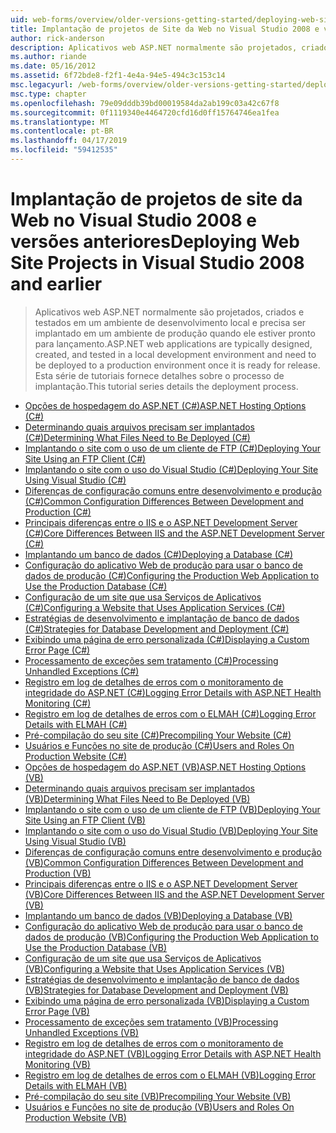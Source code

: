 ```yaml
---
uid: web-forms/overview/older-versions-getting-started/deploying-web-site-projects/index
title: Implantação de projetos de Site da Web no Visual Studio 2008 e versões anteriores | Microsoft Docs
author: rick-anderson
description: Aplicativos web ASP.NET normalmente são projetados, criados e testado em um ambiente de desenvolvimento local e precisam ser implantados em um ambiente de produção e s...
ms.author: riande
ms.date: 05/16/2012
ms.assetid: 6f72bde8-f2f1-4e4a-94e5-494c3c153c14
msc.legacyurl: /web-forms/overview/older-versions-getting-started/deploying-web-site-projects
msc.type: chapter
ms.openlocfilehash: 79e09dddb39bd00019584da2ab199c03a42c67f8
ms.sourcegitcommit: 0f1119340e4464720cfd16d0ff15764746ea1fea
ms.translationtype: MT
ms.contentlocale: pt-BR
ms.lasthandoff: 04/17/2019
ms.locfileid: "59412535"
---
```

# <a name="deploying-web-site-projects-in-visual-studio-2008-and-earlier"></a><span data-ttu-id="25e85-103">Implantação de projetos de site da Web no Visual Studio 2008 e versões anteriores</span><span class="sxs-lookup"><span data-stu-id="25e85-103">Deploying Web Site Projects in Visual Studio 2008 and earlier</span></span>

> <span data-ttu-id="25e85-104">Aplicativos web ASP.NET normalmente são projetados, criados e testados em um ambiente de desenvolvimento local e precisa ser implantado em um ambiente de produção quando ele estiver pronto para lançamento.</span><span class="sxs-lookup"><span data-stu-id="25e85-104">ASP.NET web applications are typically designed, created, and tested in a local development environment and need to be deployed to a production environment once it is ready for release.</span></span> <span data-ttu-id="25e85-105">Esta série de tutoriais fornece detalhes sobre o processo de implantação.</span><span class="sxs-lookup"><span data-stu-id="25e85-105">This tutorial series details the deployment process.</span></span>


- [<span data-ttu-id="25e85-106">Opções de hospedagem do ASP.NET (C#)</span><span class="sxs-lookup"><span data-stu-id="25e85-106">ASP.NET Hosting Options (C#)</span></span>](asp-net-hosting-options-cs.md)
- [<span data-ttu-id="25e85-107">Determinando quais arquivos precisam ser implantados (C#)</span><span class="sxs-lookup"><span data-stu-id="25e85-107">Determining What Files Need to Be Deployed (C#)</span></span>](determining-what-files-need-to-be-deployed-cs.md)
- [<span data-ttu-id="25e85-108">Implantando o site com o uso de um cliente de FTP (C#)</span><span class="sxs-lookup"><span data-stu-id="25e85-108">Deploying Your Site Using an FTP Client (C#)</span></span>](deploying-your-site-using-an-ftp-client-cs.md)
- [<span data-ttu-id="25e85-109">Implantando o site com o uso do Visual Studio (C#)</span><span class="sxs-lookup"><span data-stu-id="25e85-109">Deploying Your Site Using Visual Studio (C#)</span></span>](deploying-your-site-using-visual-studio-cs.md)
- [<span data-ttu-id="25e85-110">Diferenças de configuração comuns entre desenvolvimento e produção (C#)</span><span class="sxs-lookup"><span data-stu-id="25e85-110">Common Configuration Differences Between Development and Production (C#)</span></span>](common-configuration-differences-between-development-and-production-cs.md)
- [<span data-ttu-id="25e85-111">Principais diferenças entre o IIS e o ASP.NET Development Server (C#)</span><span class="sxs-lookup"><span data-stu-id="25e85-111">Core Differences Between IIS and the ASP.NET Development Server (C#)</span></span>](core-differences-between-iis-and-the-asp-net-development-server-cs.md)
- [<span data-ttu-id="25e85-112">Implantando um banco de dados (C#)</span><span class="sxs-lookup"><span data-stu-id="25e85-112">Deploying a Database (C#)</span></span>](deploying-a-database-cs.md)
- [<span data-ttu-id="25e85-113">Configuração do aplicativo Web de produção para usar o banco de dados de produção (C#)</span><span class="sxs-lookup"><span data-stu-id="25e85-113">Configuring the Production Web Application to Use the Production Database (C#)</span></span>](configuring-the-production-web-application-to-use-the-production-database-cs.md)
- [<span data-ttu-id="25e85-114">Configuração de um site que usa Serviços de Aplicativos (C#)</span><span class="sxs-lookup"><span data-stu-id="25e85-114">Configuring a Website that Uses Application Services (C#)</span></span>](configuring-a-website-that-uses-application-services-cs.md)
- [<span data-ttu-id="25e85-115">Estratégias de desenvolvimento e implantação de banco de dados (C#)</span><span class="sxs-lookup"><span data-stu-id="25e85-115">Strategies for Database Development and Deployment (C#)</span></span>](strategies-for-database-development-and-deployment-cs.md)
- [<span data-ttu-id="25e85-116">Exibindo uma página de erro personalizada (C#)</span><span class="sxs-lookup"><span data-stu-id="25e85-116">Displaying a Custom Error Page (C#)</span></span>](displaying-a-custom-error-page-cs.md)
- [<span data-ttu-id="25e85-117">Processamento de exceções sem tratamento (C#)</span><span class="sxs-lookup"><span data-stu-id="25e85-117">Processing Unhandled Exceptions (C#)</span></span>](processing-unhandled-exceptions-cs.md)
- [<span data-ttu-id="25e85-118">Registro em log de detalhes de erros com o monitoramento de integridade do ASP.NET (C#)</span><span class="sxs-lookup"><span data-stu-id="25e85-118">Logging Error Details with ASP.NET Health Monitoring (C#)</span></span>](logging-error-details-with-asp-net-health-monitoring-cs.md)
- [<span data-ttu-id="25e85-119">Registro em log de detalhes de erros com o ELMAH (C#)</span><span class="sxs-lookup"><span data-stu-id="25e85-119">Logging Error Details with ELMAH (C#)</span></span>](logging-error-details-with-elmah-cs.md)
- [<span data-ttu-id="25e85-120">Pré-compilação do seu site (C#)</span><span class="sxs-lookup"><span data-stu-id="25e85-120">Precompiling Your Website (C#)</span></span>](precompiling-your-website-cs.md)
- [<span data-ttu-id="25e85-121">Usuários e Funções no site de produção (C#)</span><span class="sxs-lookup"><span data-stu-id="25e85-121">Users and Roles On Production Website (C#)</span></span>](users-and-roles-on-the-production-website-cs.md)
- [<span data-ttu-id="25e85-122">Opções de hospedagem do ASP.NET (VB)</span><span class="sxs-lookup"><span data-stu-id="25e85-122">ASP.NET Hosting Options (VB)</span></span>](asp-net-hosting-options-vb.md)
- [<span data-ttu-id="25e85-123">Determinando quais arquivos precisam ser implantados (VB)</span><span class="sxs-lookup"><span data-stu-id="25e85-123">Determining What Files Need to Be Deployed (VB)</span></span>](determining-what-files-need-to-be-deployed-vb.md)
- [<span data-ttu-id="25e85-124">Implantando o site com o uso de um cliente de FTP (VB)</span><span class="sxs-lookup"><span data-stu-id="25e85-124">Deploying Your Site Using an FTP Client (VB)</span></span>](deploying-your-site-using-an-ftp-client-vb.md)
- [<span data-ttu-id="25e85-125">Implantando o site com o uso do Visual Studio (VB)</span><span class="sxs-lookup"><span data-stu-id="25e85-125">Deploying Your Site Using Visual Studio (VB)</span></span>](deploying-your-site-using-visual-studio-vb.md)
- [<span data-ttu-id="25e85-126">Diferenças de configuração comuns entre desenvolvimento e produção (VB)</span><span class="sxs-lookup"><span data-stu-id="25e85-126">Common Configuration Differences Between Development and Production (VB)</span></span>](common-configuration-differences-between-development-and-production-vb.md)
- [<span data-ttu-id="25e85-127">Principais diferenças entre o IIS e o ASP.NET Development Server (VB)</span><span class="sxs-lookup"><span data-stu-id="25e85-127">Core Differences Between IIS and the ASP.NET Development Server (VB)</span></span>](core-differences-between-iis-and-the-asp-net-development-server-vb.md)
- [<span data-ttu-id="25e85-128">Implantando um banco de dados (VB)</span><span class="sxs-lookup"><span data-stu-id="25e85-128">Deploying a Database (VB)</span></span>](deploying-a-database-vb.md)
- [<span data-ttu-id="25e85-129">Configuração do aplicativo Web de produção para usar o banco de dados de produção (VB)</span><span class="sxs-lookup"><span data-stu-id="25e85-129">Configuring the Production Web Application to Use the Production Database (VB)</span></span>](configuring-the-production-web-application-to-use-the-production-database-vb.md)
- [<span data-ttu-id="25e85-130">Configuração de um site que usa Serviços de Aplicativos (VB)</span><span class="sxs-lookup"><span data-stu-id="25e85-130">Configuring a Website that Uses Application Services (VB)</span></span>](configuring-a-website-that-uses-application-services-vb.md)
- [<span data-ttu-id="25e85-131">Estratégias de desenvolvimento e implantação de banco de dados (VB)</span><span class="sxs-lookup"><span data-stu-id="25e85-131">Strategies for Database Development and Deployment (VB)</span></span>](strategies-for-database-development-and-deployment-vb.md)
- [<span data-ttu-id="25e85-132">Exibindo uma página de erro personalizada (VB)</span><span class="sxs-lookup"><span data-stu-id="25e85-132">Displaying a Custom Error Page (VB)</span></span>](displaying-a-custom-error-page-vb.md)
- [<span data-ttu-id="25e85-133">Processamento de exceções sem tratamento (VB)</span><span class="sxs-lookup"><span data-stu-id="25e85-133">Processing Unhandled Exceptions (VB)</span></span>](processing-unhandled-exceptions-vb.md)
- [<span data-ttu-id="25e85-134">Registro em log de detalhes de erros com o monitoramento de integridade do ASP.NET (VB)</span><span class="sxs-lookup"><span data-stu-id="25e85-134">Logging Error Details with ASP.NET Health Monitoring (VB)</span></span>](logging-error-details-with-asp-net-health-monitoring-vb.md)
- [<span data-ttu-id="25e85-135">Registro em log de detalhes de erros com o ELMAH (VB)</span><span class="sxs-lookup"><span data-stu-id="25e85-135">Logging Error Details with ELMAH (VB)</span></span>](logging-error-details-with-elmah-vb.md)
- [<span data-ttu-id="25e85-136">Pré-compilação do seu site (VB)</span><span class="sxs-lookup"><span data-stu-id="25e85-136">Precompiling Your Website (VB)</span></span>](precompiling-your-website-vb.md)
- [<span data-ttu-id="25e85-137">Usuários e Funções no site de produção (VB)</span><span class="sxs-lookup"><span data-stu-id="25e85-137">Users and Roles On Production Website (VB)</span></span>](users-and-roles-on-the-production-website-vb.md)
